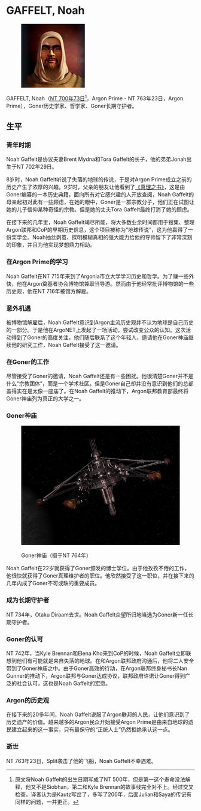 # GAFFELT, Noah

<figure><img src="../.gitbook/assets/Noah Gaffelt.png" alt=""><figcaption></figcaption></figure>

GAFFELT, Noah（[NT 700年73日](#user-content-fn-1)[^1]，Argon Prime - NT 763年23日，Argon Prime），Goner历史学家、哲学家、Goner长期守护者。

## 生平

### 青年时期

Noah Gaffelt是协议夫妻Brent Mydna和Tora Gaffelt的长子，他的弟弟Jonah出生于NT 702年29日。

8岁时，Noah Gaffelt听说了失落的地球的传说，于是对Argon Prime成立之前的历史产生了浓厚的兴趣。9岁时，父亲的朋友让他看到了[《真理之书》](../li-shi-shi-jian/goner.md#zhen-li-zhi-shu)，这是由Goner编纂的一本历史典籍，面向所有对它感兴趣的人开放查阅，Noah Gaffelt的母亲起初对此有一些顾虑，在她的眼中，Goner是一群宗教分子，他们正在试图让她的儿子信仰某种奇怪的宗教。但是她的丈夫Tora Gaffelt最终打消了她的顾虑。

在接下来的几年里，Noah Gaffelt竭尽所能，将大多数业余时间都用于搜集、整理Argon联邦和CoP的早期历史信息，这个项目被称为“地球传说”，这为他赢得了一份奖学金。Noah抽丝剥茧、探明模糊真相的强大能力给他的导师留下了非常深刻的印象，并且为他实现梦想鼎力相助。

### 在Argon Prime的学习

Noah Gaffelt在NT 715年来到了Argonia市立大学学习历史和哲学。为了赚一些外快，他在Argon奠基者协会博物馆兼职当导游。然而由于他经常批评博物馆的一些历史观，他在NT 716年被馆方解雇。

### 意外机遇

被博物馆解雇后，Noah Gaffelt意识到Argon主流历史观并不认为地球是自己历史的一部分。于是他在ArgoNET上发起了一场活动，尝试改变公众的认知。这次活动得到了Goner的高度关注，他们随后联系了这个年轻人，邀请他在Goner神庙继续他的研究工作，Noah Gaffelt接受了这一邀请。

### 在Goner的工作

尽管接受了Goner的邀请，Noah Gaffelt还是有一些困扰。他很清楚Goner并不是什么“宗教团体”，而是一个学术社区。但是Goner自己却并没有意识到他们的总部盖得实在是太像一座庙了。在Noah Gaffelt的推动下，Argon联邦教育部最终将Goner神庙列为真正的大学之一。

### Goner神庙

<figure><img src="../.gitbook/assets/Goner Temple.jpg" alt=""><figcaption><p>Goner神庙（摄于NT 764年）</p></figcaption></figure>

Noah Gaffelt在22岁就获得了Goner颁发的博士学位。由于他孜孜不倦的工作，他很快就获得了Goner真理维护者的职位。他欣然接受了这一职位，并在接下来的几年内成了Goner不可或缺的重要成员。

### 成为长期守护者

NT 734年，Otaku Diraam去世。Noah Gaffelt众望所归地当选为Goner新一任长期守护者。

### Goner的认可

NT 742年，当Kyle Brennan和Elena Kho来到CoP的时候，Noah Gaffelt立即联想到他们有可能就是来自失落的地球。在和Argon联邦政府沟通后，他将二人安全带到了Goner神庙之中。由于Goner高效的行动，在Argon联邦终身秘书长Nan Gunner的推动下，Argon联邦与Goner达成协议，联邦政府许诺让Goner得到广泛的社会认可，这也是Noah Gaffelt的宏愿。

### Argon的历史观

在接下来的20多年间，Noah Gaffelt说服了Argon联邦的人民，让他们意识到了历史遗产的价值。越来越多的Argon民众开始接受Argon Prime是由来自地球的遗民建立起来的这一事实，只有最保守的“正统人士”仍然拒绝承认这一点。

### 逝世

NT 763年23日，Split袭击了他的飞船，Noah Gaffelt不幸遇难。

[^1]: 原文将Noah Gaffelt的出生日期写成了NT 500年，但是第一这个寿命没法解释，他又不是Siobhan，第二和Kyle Brennan的故事线完全对不上。经过交叉检查，译者认为是Kautz写岔了，多写了200年，后面Julian和Saya的传记有同样的问题，一并更正。
